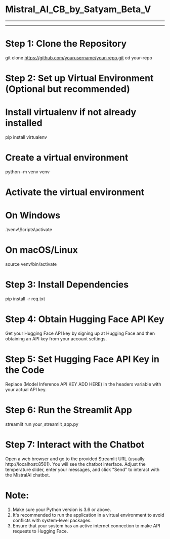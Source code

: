 # Mistral_AI_CB_by_Satyam_Beta_V

---

---
# Step 1: Clone the Repository

git clone https://github.com/yourusername/your-repo.git
cd your-repo

# Step 2: Set up Virtual Environment (Optional but recommended)

# Install virtualenv if not already installed
pip install virtualenv

# Create a virtual environment
python -m venv venv

# Activate the virtual environment
# On Windows
.\venv\Scripts\activate
# On macOS/Linux
source venv/bin/activate


# Step 3: Install Dependencies

pip install -r req.txt

# Step 4: Obtain Hugging Face API Key

Get your Hugging Face API key by signing up at Hugging Face and then obtaining an API key from your account settings.

# Step 5: Set Hugging Face API Key in the Code

Replace (Model Inference API KEY ADD HERE) in the headers variable with your actual API key.

# Step 6: Run the Streamlit App

streamlit run your_streamlit_app.py

# Step 7: Interact with the Chatbot

Open a web browser and go to the provided Streamlit URL (usually http://localhost:8501). You will see the chatbot interface. Adjust the temperature slider, enter your messages, and click "Send" to interact with the MistralAI chatbot.

# Note:
1. Make sure your Python version is 3.6 or above.
2. It's recommended to run the application in a virtual environment to avoid conflicts with system-level packages.
3. Ensure that your system has an active internet connection to make API requests to Hugging Face.
